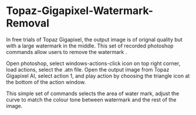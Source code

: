 # Topaz-Gigapixel-Watermark-Removal
In free trials of Topaz Gigapixel, the output image is of orignal quality but with a large watermark in the middle. This set of recorded photoshop commands allow users to remove the watermark .

Open photoshop, select windows-actions-click icon on top right corner, load actions, select the .atn file. Open the output image from Topaz Gigapixel AI, select action 1, and play action by choosing the triangle icon at the bottom of the action window.

This simple set of commands selects the area of water mark, adjust the curve to match the colour tone between watermark and the rest of the image.

